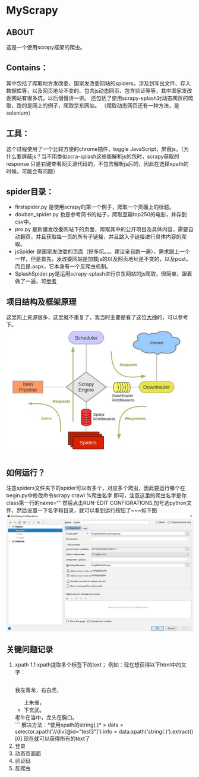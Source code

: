 # MyScrapy
## ABOUT
这是一个使用scrapy框架的爬虫。

## Contains：
其中包括了爬取地方发改委、国家发改委网站的spiders，涉及到写出文件、存入数据库等，以及网页地址不变的、包含js动态网页、包含验证等等，其中国家发改委网站有很多坑，以后慢慢讲一讲。
还包括了使用scrapy-splash对动态网页的爬取，跑的是网上的例子，爬取京东网站。
（爬取动态网页还有一种方法，是selenium）

## 工具：
这个过程使用了一个比较方便的chrome插件，toggle JavaScript，屏蔽js。（为什么要屏蔽js？当不用类似scra-splash这些能解析js的包时，scrapy获取的response
只是右键查看网页源代码的，不包含解析js后的，因此在选择xpath的时候，可能会有问题）

## spider目录：
* firstspider.py 是使用scrapy的第一个例子，爬取一个页面上的标题。
* douban_spider.py 也是参考简书的帖子，爬取豆瓣top250的电影，并存到csv中。
* pro.py 是新疆发改委网站下的页面，爬取其中的公开项目及具体内容，需要自动翻页，并且获取每一页的所有子链接，并且跳入子链接进行具体内容的爬取。
* jsSpider 是国家发改委的页面（好多坑。。。建议亲自跑一遍），需求跟上一个一样，但是首先，发改委网站是加载js的以及网页地址是不变的，以及post，而且是.aspx，它本身有一个反爬虫机制。
* SplashSpider.py是运用scrapy-splash进行京东网站的js爬取，很简单，跟着做了一遍，可[参考](https://www.cnblogs.com/shaosks/p/6950358.html)

## 项目结构及框架原理
这里网上资源很多，这里就不重复了，我当时主要是看了这位[大神](https://zhuanlan.zhihu.com/p/24669128)的，可以参考下。
![scrapy框架](https://raw.githubusercontent.com/JayVae/pictures/master/res/scrapy%E6%A1%86%E6%9E%B6.jpg)

## 如何运行？
注意spiders文件夹下的spider可以有多个，对应多个爬虫，因此要运行哪个在begin.py中修改命令scrapy crawl %爬虫名字 即可，注意这里的爬虫名字是你class第一行的name=“”
然后点击RUN-EDIT CONFIGRATIONS,加号选python文件，然后设置一下名字和目录，就可以看到运行按钮了~~~如下图
![scrapy框架](https://raw.githubusercontent.com/JayVae/pictures/master/res/%E5%A6%82%E4%BD%95%E8%BF%90%E8%A1%8C.jpg)

## 关键问题记录
1. xpath
1.1 xpath提取多个标签下的text；
    例如：现在想获得以下html中的文字：
    > ```javascript
    <div id="test3">我左青龙，<span id="tiger">右白虎，<ul>上朱雀，<li>下玄武。</li></ul>老牛在当中，</span>龙头在胸口。<div>
    ```
    解决方法：*使用xpath的string(.)*
    > data = selector.xpath('//div[@id="test3"]')
      info = data.xpath('string(.)').extract()[0]
    现在就可以获得所有的text了
2. 登录
3. 动态页面面
4. 验证码
5. 反爬虫
